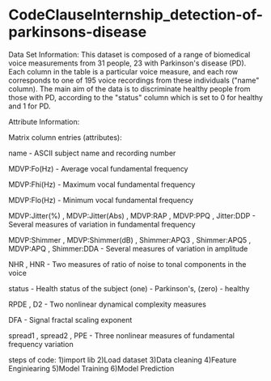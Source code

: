 # CodeClauseInternship_detection-of-parkinsons-disease
Data Set Information:
This dataset is composed of a range of biomedical voice measurements from 31 people, 23 with Parkinson's disease (PD). Each column in the table is a particular voice measure, and each row corresponds to one of 195 voice recordings from these individuals ("name" column). The main aim of the data is to discriminate healthy people from those with PD, according to the "status" column which is set to 0 for healthy and 1 for PD.

Attribute Information:

Matrix column entries (attributes):

name - ASCII subject name and recording number

MDVP:Fo(Hz) - Average vocal fundamental frequency

MDVP:Fhi(Hz) - Maximum vocal fundamental frequency

MDVP:Flo(Hz) - Minimum vocal fundamental frequency

MDVP:Jitter(%) , MDVP:Jitter(Abs) , MDVP:RAP , MDVP:PPQ , Jitter:DDP - Several measures of variation in fundamental frequency

MDVP:Shimmer , MDVP:Shimmer(dB) , Shimmer:APQ3 , Shimmer:APQ5 , MDVP:APQ , Shimmer:DDA - Several measures of variation in amplitude

NHR , HNR - Two measures of ratio of noise to tonal components in the voice

status - Health status of the subject (one) - Parkinson's, (zero) - healthy

RPDE , D2 - Two nonlinear dynamical complexity measures

DFA - Signal fractal scaling exponent

spread1 , spread2 , PPE - Three nonlinear measures of fundamental frequency variation

steps of code:
1)import lib
2)Load dataset
3)Data cleaning
4)Feature Enginiearing
5)Model Training
6)Model Prediction
